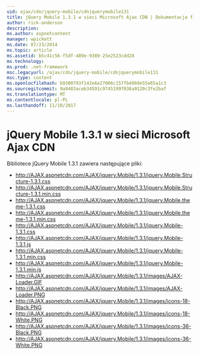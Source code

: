 ```yaml
---
uid: ajax/cdn/jquery-mobile/cdnjquerymobile131
title: jQuery Mobile 1.3.1 w sieci Microsoft Ajax CDN | Dokumentacja firmy Microsoft
author: rick-anderson
description: 
ms.author: aspnetcontent
manager: wpickett
ms.date: 07/23/2014
ms.topic: article
ms.assetid: b5c41c56-f5df-489e-9389-25e2523cdd28
ms.technology: 
ms.prod: .net-framework
msc.legacyurl: /ajax/cdn/jquery-mobile/cdnjquerymobile131
msc.type: content
ms.openlocfilehash: b9300793f142e6e27006c157fb49b9e55e65a1c3
ms.sourcegitcommit: 9a9483aceb34591c97451997036a9120c3fe2baf
ms.translationtype: MT
ms.contentlocale: pl-PL
ms.lasthandoff: 11/10/2017
---
```

<a name="jquery-mobile-131-on-the-microsoft-ajax-cdn"></a>jQuery Mobile 1.3.1 w sieci Microsoft Ajax CDN
====================
Bibliotece jQuery Mobile 1.3.1 zawiera następujące pliki:

- http://AJAX.aspnetcdn.com/AJAX/jquery.Mobile/1.3.1/jquery.Mobile.Structure-1.3.1.css
- http://AJAX.aspnetcdn.com/AJAX/jquery.Mobile/1.3.1/jquery.Mobile.Structure-1.3.1.min.css
- http://AJAX.aspnetcdn.com/AJAX/jquery.Mobile/1.3.1/jquery.Mobile.theme-1.3.1.css
- http://AJAX.aspnetcdn.com/AJAX/jquery.Mobile/1.3.1/jquery.Mobile.theme-1.3.1.min.css
- http://AJAX.aspnetcdn.com/AJAX/jquery.Mobile/1.3.1/jquery.Mobile-1.3.1.css
- http://AJAX.aspnetcdn.com/AJAX/jquery.Mobile/1.3.1/jquery.Mobile-1.3.1.js
- http://AJAX.aspnetcdn.com/AJAX/jquery.Mobile/1.3.1/jquery.Mobile-1.3.1.min.css
- http://AJAX.aspnetcdn.com/AJAX/jquery.Mobile/1.3.1/jquery.Mobile-1.3.1.min.js
- http://AJAX.aspnetcdn.com/AJAX/jquery.Mobile/1.3.1/images/AJAX-Loader.GIF
- http://AJAX.aspnetcdn.com/AJAX/jquery.Mobile/1.3.1/images/AJAX-Loader.PNG
- http://AJAX.aspnetcdn.com/AJAX/jquery.Mobile/1.3.1/images/icons-18-Black.PNG
- http://AJAX.aspnetcdn.com/AJAX/jquery.Mobile/1.3.1/images/icons-18-White.PNG
- http://AJAX.aspnetcdn.com/AJAX/jquery.Mobile/1.3.1/images/icons-36-Black.PNG
- http://AJAX.aspnetcdn.com/AJAX/jquery.Mobile/1.3.1/images/icons-36-White.PNG
